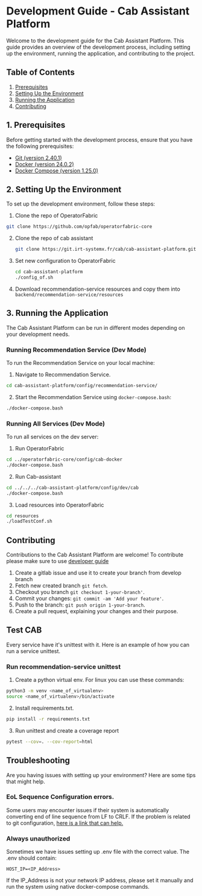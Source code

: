 # Development Guide - Cab Assistant Platform

Welcome to the development guide for the Cab Assistant Platform. This guide provides an overview of the development process, including setting up the environment, running the application, and contributing to the project.

## Table of Contents

1. [Prerequisites](#prerequisites)
2. [Setting Up the Environment](#setting-up-the-environment)
3. [Running the Application](#running-the-application)
4. [Contributing](#contributing)

## 1. Prerequisites<a name="prerequisites"></a>

Before getting started with the development process, ensure that you have the following prerequisites:

- [Git (version 2.40.1)](https://git-scm.com/)
- [Docker (version 24.0.2)](https://www.docker.com/)
- [Docker Compose (version 1.25.0)](https://www.docker.com/) 

## 2. Setting Up the Environment<a name="setting-up-the-environment"></a>

To set up the development environment, follow these steps:

1. Clone the repo of OperatorFabric
  ```sh
  git clone https://github.com/opfab/operatorfabric-core
  ```

2. Clone the repo of cab assistant
   ```sh
   git clone https://git.irt-systemx.fr/cab/cab-assistant-platform.git
   ```

3. Set new configuration to OperatorFabric
   ```sh
   cd cab-assistant-platform
   ./config_of.sh
   ```

4. Download recommendation-service resources and copy them into `backend/recommendation-service/resources`


## 3. Running the Application<a name="running-the-application"></a>

The Cab Assistant Platform can be run in different modes depending on your development needs.

### Running Recommendation Service (Dev Mode)

To run the Recommendation Service on your local machine:

1. Navigate to Recommendation Service.
```sh
cd cab-assistant-platform/config/recommendation-service/

```

2. Start the Recommendation Service using `docker-compose.bash`:

```sh
./docker-compose.bash

```

### Running All Services (Dev Mode)

To run all services on the dev server:

1. Run OperatorFabric
```sh
cd ../operatorfabric-core/config/cab-docker
./docker-compose.bash
```

2. Run Cab-assistant
```sh
cd ../../../cab-assistant-platform/config/dev/cab
./docker-compose.bash
```

3. Load resources into OperatorFabric
```sh
cd resources
./loadTestConf.sh
```

## Contributing

Contributions to the Cab Assistant Platform are welcome! To contribute please make sure to use [developer guide](docs/developer-guide.md)

1. Create a gitlab issue and use it to create your branch from develop branch
2. Fetch new created branch `git fetch`.
3. Checkout you branch `git checkout 1-your-branch'`.
4. Commit your changes: `git commit -am 'Add your feature'`.
5. Push to the branch: `git push origin 1-your-branch`.
6. Create a pull request, explaining your changes and their purpose.


## Test CAB

Every service have it's unittest with it. Here is an example of how you can run a service unittest.

### Run recommendation-service unittest

1. Create a python virtual env. For linux you can use these commands:

```sh
python3 -m venv <name_of_virtualenv>
source <name_of_virtualenv>/bin/activate
```

2. Install requirements.txt.

```sh
pip install -r requirements.txt
```

3. Run unittest and create a coverage report

```sh
pytest --cov=. --cov-report=html
```


## Troubleshooting

Are you having issues with setting up your environment? Here are some tips that might help.

### EoL Sequence Configuration errors.

Some users may encounter issues if their system is automatically converting end of line sequence from LF to CRLF.
If the problem is related to git configuration, [here is a link that can help. ](https://medium.com/@csmunuku/windows-and-linux-eol-sequence-configure-vs-code-and-git-37be98ef71df)


### Always unauthorized

Sometimes we have issues setting up .env file with the correct value.
The .env should contain:

```env
HOST_IP=<IP_Address>
```

If the IP_Address is not your network IP address, please set it manually and run the system using native docker-compose commands.
